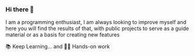 ### Hi there 👋

I am a programming enthusiast, I am always looking to improve myself and here you will find the results of that, with public projects to serve as a guide material or as a basis for creating new features


📚 Keep Learning... and 👷‍♂️ Hands-on work

<!--
**mat98/mat98** is a ✨ _special_ ✨ repository because its `README.md` (this file) appears on your GitHub profile.

Here are some ideas to get you started:

- 🔭 I’m currently working on ...
- 🌱 I’m currently learning ...
- 👯 I’m looking to collaborate on ...
- 🤔 I’m looking for help with ...
- 💬 Ask me about ...
- 📫 How to reach me: ...
- 😄 Pronouns: ...
- ⚡ Fun fact: ...
-->
